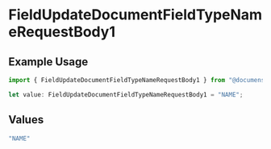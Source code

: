 # FieldUpdateDocumentFieldTypeNameRequestBody1

## Example Usage

```typescript
import { FieldUpdateDocumentFieldTypeNameRequestBody1 } from "@documenso/sdk-typescript/models/operations";

let value: FieldUpdateDocumentFieldTypeNameRequestBody1 = "NAME";
```

## Values

```typescript
"NAME"
```